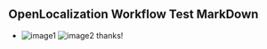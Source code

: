 ## OpenLocalization Workflow Test MarkDown
* ![image1](.\ccb7e84c-a89c-469f-a028-b033234076c2.png)   ![image2](.\634939d9-e6fc-400b-97ff-3d00617bfb6c.png) 
thanks!